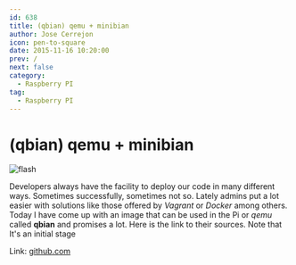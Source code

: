 ```yaml
---
id: 638
title: (qbian) qemu + minibian
author: Jose Cerrejon
icon: pen-to-square
date: 2015-11-16 10:20:00
prev: /
next: false
category:
  - Raspberry PI
tag:
  - Raspberry PI
---
```


# (qbian) qemu + minibian

![flash](/images/raspflash.jpg)

Developers always have the facility to deploy our code in many different ways. Sometimes successfully, sometimes not so. Lately admins put a lot easier with solutions like those offered by *Vagrant* or *Docker* among others. Today I have come up with an image that can be used in the Pi or *qemu* called **qbian** and promises a lot. Here is the link to their sources. Note that It's an initial stage

Link: [github.com](https://github.com/trojanspike/qbian/tree/master/injects/qbian)